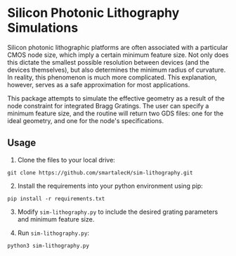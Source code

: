 # Silicon Photonic Lithography Simulations
Silicon photonic lithographic platforms are often associated with a particular CMOS node size, which imply a certain minimum feature size. Not only does this dictate the smallest possible resolution between devices (and the devices themselves), but also determines the minimum radius of curvature. In reality, this phenomenon is much more complicated. This explanation, however, serves as a safe approximation for most applications.

This package attempts to simulate the effective geometry as a result of the node constraint for integrated Bragg Gratings. The user can specify a minimum feature size, and the routine will return two GDS files: one for the ideal geometry, and one for the node's specifications.

## Usage
1. Clone the files to your local drive:
```
git clone https://github.com/smartalecH/sim-lithography.git
```

2. Install the requirements into your python environment using pip:
```
pip install -r requirements.txt
```

3. Modify `sim-lithography.py` to include the desired grating parameters and minimum feature size.

4. Run `sim-lithography.py`:
```
python3 sim-lithography.py
```